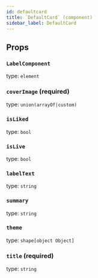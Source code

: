 ```yaml
---
id: defaultcard
title: `DefaultCard` (component)
sidebar_label: DefaultCard
---
```



Props
-----

### `LabelComponent`

type: `element`


### `coverImage` (required)

type: `union(arrayOf|custom)`


### `isLiked`

type: `bool`


### `isLive`

type: `bool`


### `labelText`

type: `string`


### `summary`

type: `string`


### `theme`

type: `shape[object Object]`


### `title` (required)

type: `string`

